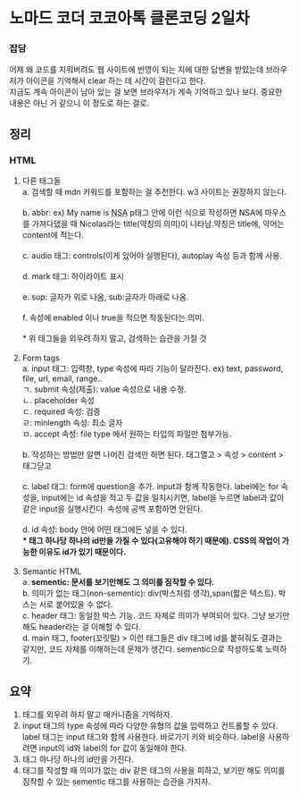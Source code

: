 <h1>노마드 코더 코코아톡 클론코딩 2일차</h1>



<h3>잡담</h3>

<p> 어제 왜 코드를 지워버려도 웹 사이트에 반영이 되는 지에 대한 답변을 받았는데 브라우저가 아이콘을 기억해서 clear 하는 데 시간이 걸린다고 한다. <br>지금도 계속 아이콘이 남아 있는 걸 보면 브라우저가 계속 기억하고 있나 보다. 중요한 내용은 아닌 거 같으니 이 정도로 하는 걸로. </p>



<h2>정리</h2>

<h3>HTML</h3>

<ol>
    <li>다른 태그들</li> 
    a. 검색할 때 mdn 키워드를 포함하는 걸 추천한다. w3 사이트는 권장하지 않는다.<br><br>
    b. abbr: ex) My name is <abbr title="Nicolas">NSA</abbr> p태그 안에 이런 식으로 작성하면 NSA에 마우스를 가져다댔을 때 Nicolas라는 title(약칭의 의미)이 나타남.약칭은 title에, 약어는 content에 적는다.<br><br>
    c. audio 태그: controls(이게 있어야 실행된다), autoplay 속성 등과 함께 사용. <br><br>
    d. mark 태그: 하이라이트 표시<br><br>
    e. sup: 글자가 위로 나옴, sub:글자가 아래로 나옴.<br><br>
    f. 속성에 enabled 이나 true을 적으면 작동된다는 의미.<br><br>
* 위 태그들을 외우려 하지 말고, 검색하는 습관을 가질 것 <br><br>
	<li>Form tags</li>
    a. input 태그: 입력창, type 속성에 따라 기능이 달라진다. ex) text, password, file, url, email, range.. <br>ㄱ. submit 속성(제출): value 속성으로 내용 수정.<br>ㄴ. placeholder 속성<br>ㄷ. required 속성: 검증<br>ㄹ: minlength 속성: 최소 글자<br>ㅁ. accept 속성: file type 에서 원하는 타입의 파일만 첨부가능. <br><br>
    b. 작성하는 방법만 알면 나머진 검색만 하면 된다. 태그열고 > 속성 > content > 태그닫고 <br><br>
    c. label 태그: form에 question을 추가. input과 함께 작동한다. label에는 for 속성을, input에는 id 속성을 적고 두 값을 일치시키면, label을 누르면 label과 값이 같은 input을 실행시킨다. 속성에 공백 포함하면 안된다. <br><br>
    d. id 속성: body 안에 어떤 태그에든 넣을 수 있다. <br><strong>* 태그 하나당 하나의 id만을 가질 수 있다(고유해야 하기 때문에). CSS의 작업이 가능한 이유도 id가 있기 때문이다. </strong><br><br>
<li>Semantic HTML</li>
    a. <strong>sementic: 문서를 보기만해도 그 의미를 짐작할 수 있다.</strong> <br>
    b. 의미가 없는 태그(non-sementic): div(박스처럼 생각),span(짧은 텍스트). 박스는 서로 붙어있을 수 없다. <br>
    c. header 태그: 동일한 박스 기능. 코드 자체로 의미가 부여되어 있다. 그냥 보기만 해도 header라는 걸 이해할 수 있다. <br>
    d. main 태그, footer(꼬릿말) > 이런 태그들은 div 태그에 id를 붙혀줘도 결과는 같지만, 코드 자체를 이해하는데 문제가 생긴다. sementic으로 작성하도록 노력하기. </ol>



<h2>요약</h2>

<ol>
    <li>태그를 외우려 하지 말고 매커니즘을 기억하자.</li>
    <li>input 태그의 type 속성에 따라 다양한 유형의 값을 입력하고 컨트롤할 수 있다. label 태그는 input 태그와 함께 사용한다. 바로가기 키와 비슷하다. label을 사용하려면 input의 id와 label의 for 값이 동일해야 한다.</li>
    <li>태그 하나당 하나의 id만을 가진다. </li>
    <li>태그를 작성할 때 의미가 없는 div 같은 태그의 사용을 피하고, 보기만 해도 의미를 짐작할 수 있는 sementic 태그를 사용하는 습관을 가지자.</li>
</ol>



